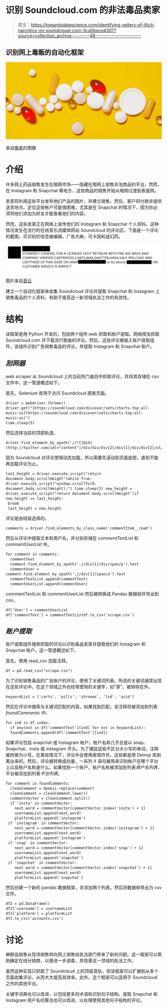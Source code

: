 # 识别 Soundcloud.com 的非法毒品卖家

> 原文：<https://towardsdatascience.com/identifying-sellers-of-illicit-narcotics-on-soundcloud-com-3ca0bece4307?source=collection_archive---------48----------------------->

## 识别网上毒贩的自动化框架

![](img/924400628f1c3a49253b8a43b32bf040.png)

来自[像素](https://www.pexels.com/photo/medication-pills-isolated-on-yellow-background-3683105/)的图像

# 介绍

许多网上药品销售发生在暗网市场——隐藏在暗网上销售非法商品的平台。然而，在 Instagram 和 Snapchat 等地方，这些商品的销售开始从暗网过渡到表面网。

卖家将利用这些平台发布他们产品的图片，并建立销售。然后，客户将付款并提供送货地点。定位这些帐户可能很困难，尤其是在 Snapchat 的情况下，因为你必须将他们添加为好友才能查看他们的内容。

然而，这些卖家正在网络上宣传他们的 Instagram 和 Snapchat 个人资料。这种情况发生在流行的在线音乐流媒体网站 Soundcloud 的评论区。下面是一个评论的截图，可识别的信息被编辑，广告大麻，可卡因和迷幻药。

![](img/4d99ca84f5eb92c7ce9313703760efe3.png)

图片来自[音云](https://soundcloud.com/)

建立一个自动化框架来收集 Soundcloud 评论并提取 Snapchat 和 Instagram 上销售毒品的个人资料，有助于提高这一新领域执法工作的有效性。

# 结构

该框架是用 Python 开发的，包括两个组件:web 抓取和帐户提取。网络爬虫抓取 Soundcloud.com 并下载流行歌曲的评论。然后，这些评论被输入账户提取组件，该组件识别广告销售毒品的评论，并提取 Instagram 和 Snapchat 账户。

## *刮网器*

web scraper 从 Soundcloud 上的当前热门曲目中抓取评论，并将其存储在 csv 文件中。这一管道概述如下。

首先，Selenium 库用于访问 Soundcloud 图表页面。

```
driver = webdriver.Chrome()
driver.get("[https://soundcloud.com/discover/sets/charts-top:all-music:us](https://soundcloud.com/discover/sets/charts-top:all-music:us)")
time.sleep(5)
```

然后选择当前的顶部轨道。

```
driver.find_element_by_xpath('//*[[@id](http://twitter.com/id)="content"]/div/div/div[2]/div[1]/div/div[2]/ul/li[1]/div/div[3]/a[2]').click()
```

因为 Soundcloud 对评论使用动态加载，所以需要先滚动到页面底部，直到不能再加载评论为止。

```
last_height = driver.execute_script("return document.body.scrollHeight")while True: driver.execute_script("window.scrollTo(0,               document.body.scrollHeight);") time.sleep(2) new_height = driver.execute_script("return document.body.scrollHeight")if new_height == last_height:
 break
 last_height = new_height
```

评论是由班级选择的。

```
comments = driver.find_elements_by_class_name('commentItem__read')
```

然后从评论中提取文本和用户名，并分别存储在 *commentTextList* 和 *commentUserList* 中。

```
for comment in comments:
  commentText
  comment.find_element_by_xpath('.//div[1]/div/span/p').text
  commentUser =  comment.find_element_by_xpath('.//div[1]/span/a').text
  commentTextList.append(commentText)
  commentUserList.append(commentUser)
```

commentTextList 和 commentUserList 然后被转换成 Pandas 数据帧并导出到 csv。

```
df['User'] = commentUserList
df['commentText'] = commentTextListdf.to_csv('scrape.csv')
```

## *账户提取*

账户提取组件搜索抓取的评论以识别毒品卖家并提取他们的 Instagram 和 Snapchat 账户。这一管道概述如下。

首先，使用 read_csv 加载注释。

```
df = pd.read_csv("scrape.csv")
```

为了识别销售毒品的广告账户的评论，使用了关键词列表。所选的关键词通常出现在这些评论中。在这个领域之外也经常使用的关键字，如“芽”，被排除在外。

```
keywordList = ['carts', 'pills', 'shrooms', 'lsd', 'acid']
```

然后在评论中搜索与关键词匹配的内容。如果找到匹配，该注释将被添加到列表 *foundComments 中。*

```
for ind in df.index:
  if any(ext in df['commentText'][ind] for ext in keywordList):
  foundComments.append(df['commentText'][ind])
```

如果评论包括 snapchat 或 Instagram 帐户，帐户名称几乎总是以 snap、Snapchat、insta 或 instagram 开头。为了捕捉这些不区分大小写的单词，注释被转换为小写。在某些情况下，评论中会使用表情符号。这些都是用 Demoji 库剥离出来的。然后，评论被转换成向量，一系列 if 语句被用来识别帐户在哪个平台上以及帐户名称是什么。如果找到一个账户，账户名称被添加到列表*用户名列表*，平台被添加到列表*平台列表*。

```
for comment in foundComments:
  cleanComment = demoji.replace(comment)
  cleanComment = cleanComment.lower()
  commentVector = cleanComment.split()
  if 'insta' in commentVector:
    next_word = commentVector[commentVector.index('insta') + 1]
    usernameList.append(next_word)
    platformList.append('instagram')
 if 'instagram' in commentVector:
    next_word = commentVector[commentVector.index('instagram') + 1]
    usernameList.append(next_word)
    platformList.append('instagram')
 if 'snap' in commentVector:
    next_word = commentVector[commentVector.index('snap') + 1]
    usernameList.append(next_word)
    platformList.append('snapchat')
 if 'snapchat' in commentVector:
    next_word = commentVector[commentVector.index('snapchat') + 1]
    usernameList.append(next_word)
    platformList.append('snapchat')
```

然后创建一个新的 pandas 数据框架，并添加两个列表。然后将数据帧导出为 csv 文件。

```
df2 = pd.DataFrame()
df2['username'] = usernameList
df2['platform'] = platformList
df2.to_csv('accounts.csv')
```

# 讨论

麻醉品销售从现场销售转向网上销售给执法部门带来了新的问题。这一框架可以帮助确定在线分销商，以便进一步调查，并改善这一领域的执法工作。

虽然这种实现只抓取了 Soundcloud 上的顶级音轨，但该框架可以扩展到从多个页面收集评论，从而大大提高其效率。此外，这个框架可以适用于 Soundcloud 之外的其他平台。

关键字词典也可以改进，以包括更多的术语和识别句子结构。提取 Snapchat 和 Instagram 用户名的算法也可以改进，以处理使用其他句子结构的评论。